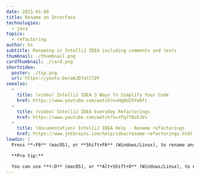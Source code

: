 ```yaml
---
date: 2021-01-08
title: Rename an Interface
technologies:
  - java
topics:
  - refactoring
author: hs
subtitle: Renaming in IntelliJ IDEA including comments and texts
thumbnail: ./thumbnail.png
cardThumbnail: ./card.png
shortVideo:
  poster: ./tip.png
  url: https://youtu.be/a6JD7alClDY
seealso:
  - 
    title: (video) IntelliJ IDEA 3 Ways To Simplify Your Code
    href: https://www.youtube.com/watch?v=HgWU25YwDfc
  - 
    title: (video) IntelliJ IDEA Everyday Refactorings
    href: https://www.youtube.com/watch?v=rPq7fBo5JVs
  - 
    title: (documentation) IntelliJ IDEA Help - Rename refactorings
    href: https://www.jetbrains.com/help/idea/rename-refactorings.html
leadin: |
  Press **⇧F6** (macOS), or **Shift+F6** (Windows/Linux), to rename anything in IntelliJ IDEA, including interfaces. Everything that uses that interface will also be renamed.

  **Pro tip:**

  You can use **⌥⇧O** (macOS), or **Alt+Shift+O** (Windows/Linux), to expand the inlay hints to also consider Comments and Text.
---
```


